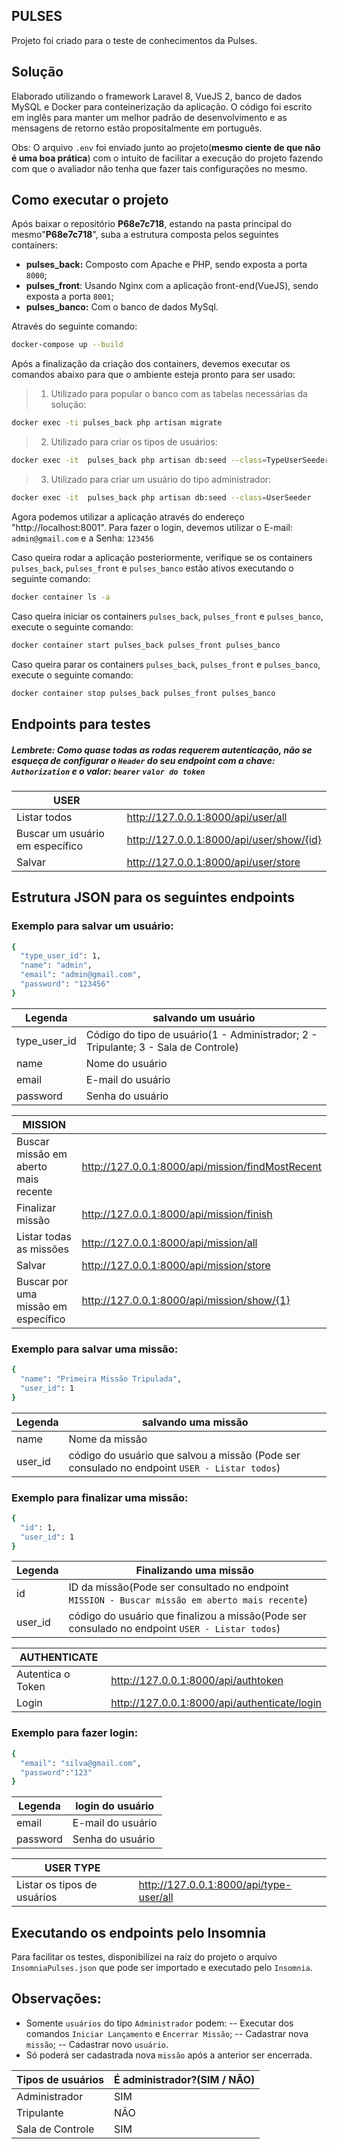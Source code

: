 ## PULSES

Projeto foi criado para o teste de conhecimentos da Pulses.  

## Solução

Elaborado utilizando o framework Laravel 8, VueJS 2,  banco de dados MySQL e Docker para conteinerização da aplicação. O código foi escrito em inglês para manter um melhor padrão de desenvolvimento e as mensagens de retorno estão propositalmente em português.

Obs: O arquivo `.env` foi enviado junto ao projeto(**mesmo ciente de que não é uma boa prática**) com o intuito de facilitar a execução do projeto fazendo com que o avaliador não tenha que fazer tais configurações no mesmo.
## Como executar o projeto

Após baixar o repositório **P68e7c718**, estando na pasta principal do mesmo"**P68e7c718**", suba a estrutura composta pelos seguintes containers:

- **pulses_back:** Composto com Apache e PHP, sendo exposta a porta `8000`;
- **pulses_front**: Usando Nginx com a aplicação front-end(VueJS), sendo exposta a porta `8001`;
- **pulses_banco:** Com o banco de dados MySql.

Através do seguinte comando:
```sh 
docker-compose up --build
```

Após a finalização da criação dos containers, devemos executar os comandos abaixo para que o ambiente esteja pronto para ser usado:

> 1. Utilizado para popular o banco com as tabelas necessárias da solução:
   ```sh 
   docker exec -ti pulses_back php artisan migrate
   ```
> 2. Utilizado para criar os tipos de usuários:
```sh 
docker exec -it  pulses_back php artisan db:seed --class=TypeUserSeeder
```
> 3. Utilizado para criar um usuário do tipo administrador:
```sh 
docker exec -it  pulses_back php artisan db:seed --class=UserSeeder
```
Agora podemos utilizar a aplicação através do endereço "http://localhost:8001". 
Para fazer o login, devemos utilizar o E-mail: `admin@gmail.com` e a Senha: `123456`

Caso queira rodar a aplicação posteriormente, verifique se os containers `pulses_back`, `pulses_front` e `pulses_banco` estão ativos executando o seguinte comando:

```sh
docker container ls -a
```
Caso queira iniciar os containers  `pulses_back`, `pulses_front` e `pulses_banco`, execute o seguinte comando:
```sh
docker container start pulses_back pulses_front pulses_banco
```
Caso queira parar os containers `pulses_back`, `pulses_front` e `pulses_banco`, execute o seguinte comando:
```sh
docker container stop pulses_back pulses_front pulses_banco
```
## Endpoints para testes
##### Lembrete: Como quase todas as rodas requerem autenticação, não se esqueça de configurar o `Header` do seu endpoint com a chave: `Authorization`  e o valor: `bearer`  `valor do token`

| USER |  |
| ------ | ------ |
| Listar todos | http://127.0.0.1:8000/api/user/all |
| Buscar um usuário em específico | http://127.0.0.1:8000/api/user/show/{id} |
| Salvar | http://127.0.0.1:8000/api/user/store |

## Estrutura JSON para os seguintes endpoints

### Exemplo para salvar um usuário:
```sh
{
  "type_user_id": 1,
  "name": "admin",
  "email": "admin@gmail.com",
  "password": "123456"
}
```
| Legenda | salvando um usuário |
| ------ | ------ |
| type_user_id | Código do tipo de usuário(1 - Administrador; 2 - Tripulante; 3 - Sala de Controle) |
| name | Nome do usuário|
| email | E-mail do usuário |
| password | Senha do usuário |


| MISSION |  |
| ------ | ------ |
| Buscar missão em aberto mais recente | http://127.0.0.1:8000/api/mission/findMostRecent |
| Finalizar missão | http://127.0.0.1:8000/api/mission/finish |
| Listar todas as missões | http://127.0.0.1:8000/api/mission/all |
| Salvar | http://127.0.0.1:8000/api/mission/store |
| Buscar por uma missão em específico | http://127.0.0.1:8000/api/mission/show/{1} |

### Exemplo para salvar uma missão:
```sh
{
  "name": "Primeira Missão Tripulada",
  "user_id": 1
}
```
| Legenda | salvando uma missão |
| ------ | ------ |
| name | Nome da missão |
| user_id | código do usuário que salvou a missão (Pode ser consulado no endpoint `USER - Listar todos`) |

### Exemplo para finalizar uma missão:
```sh
{
  "id": 1,
  "user_id": 1
}
```
| Legenda | Finalizando uma missão |
| ------ | ------ |
| id | ID da missão(Pode ser consultado no endpoint `MISSION - Buscar missão em aberto mais recente`) |
| user_id | código do usuário que finalizou a missão(Pode ser consulado no endpoint `USER - Listar todos`) |

| AUTHENTICATE |  |
| ------ | ------ |
| Autentica o Token |http://127.0.0.1:8000/api/authtoken |
| Login | http://127.0.0.1:8000/api/authenticate/login |

### Exemplo para fazer login:
```sh
{
  "email": "silva@gmail.com",
  "password":"123"
}
```

| Legenda | login do usuário |
| ------ | ------ |
| email | E-mail do usuário |
| password | Senha do usuário |

| USER TYPE |  |
| ------ | ------ |
| Listar os tipos de usuários | http://127.0.0.1:8000/api/type-user/all |

## Executando os endpoints pelo Insomnia
Para facilitar os testes, disponibilizei na raíz do projeto o arquivo `InsomniaPulses.json` que pode ser importado e executado pelo `Insomnia`.

## Observações:
- Somente `usuários` do tipo `Administrador` podem:
-- Executar dos comandos `Iniciar Lançamento` e `Encerrar Missão`;
-- Cadastrar nova `missão`;
-- Cadastrar novo `usuário`.
- Só poderá ser cadastrada nova `missão` após a anterior ser encerrada.

| Tipos de usuários | **É administrador?(SIM / NÃO)** |
| ------ | ------ |
| Administrador | SIM |
| Tripulante | NÃO |
| Sala de Controle | SIM |

